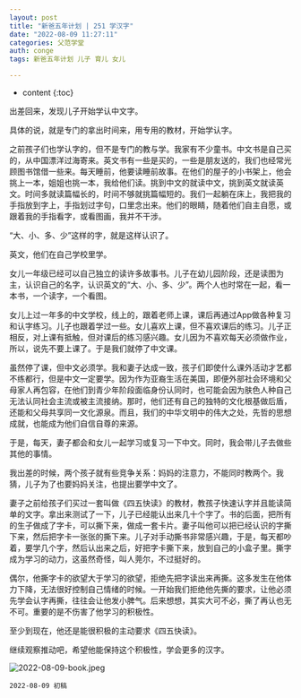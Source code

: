 ```yaml
---
layout: post
title: "新爸五年计划 | 251 学汉字"
date: "2022-08-09 11:27:11"
categories: 父范学堂
auth: conge
tags: 新爸五年计划 儿子 育儿 女儿

---
```

* content
{:toc}

出差回来，发现儿子开始学认中文字。

具体的说，就是专门的拿出时间来，用专用的教材，开始学认字。




之前孩子们也学认字的，但不是专门的教与学。我家有不少童书。中文书是自己买的，从中国漂洋过海寄来。英文书有一些是买的，一些是朋友送的，我们也经常光顾图书馆借一些来。每天睡前，他要读睡前故事。在他们的屋子的小书架上，他会挑上一本，姐姐也挑一本，我给他们读。挑到中文的就读中文，挑到英文就读英文。时间多就读篇幅长的，时间不够就挑篇幅短的。我们一起躺在床上，我把我的手指放到字上，手指划过字句，口里念出来。他们的眼睛，随着他们自主自愿，或跟着我的手指看字，或看图画，我并不干涉。

“大、小、多、少”这样的字，就是这样认识了。

英文，他们在自己学校里学。

女儿一年级已经可以自己独立的读许多故事书。儿子在幼儿园阶段，还是读图为主，认识自己的名字，认识英文的“大、小、多、少”。两个人也时常在一起，看一本书，一个读字，一个看图。

女儿上过一年多的中文学校，线上的，跟着老师上课，课后再通过App做各种复习和认字练习。儿子也跟着学过一些。女儿喜欢上课，但不喜欢课后的练习。儿子正相反，对上课有抵触，但对课后的练习感兴趣。女儿因为不喜欢每天必须做作业，所以，说先不要上课了。于是我们就停了中文课。

虽然停了课，但中文必须学。我和妻子达成一致，孩子们即使什么课外活动才艺都不练都行，但是中文一定要学。因为作为亚裔生活在美国，即便外部社会环境和父母家人再包容，在他们到青少年阶段面临身份认同时，也可能会因为肤色人种自己无法认同社会主流或被主流接纳。那时，他们还有自己的独特的文化根基做后盾，还能和父母共享同一文化源泉。而且，我们的中华文明中的伟大之处，先哲的思想成就，也能成为他们自信自尊的来源。

于是，每天，妻子都会和女儿一起学习或复习一下中文。同时，我会带儿子去做些其他的事情。

我出差的时候，两个孩子就有些竞争关系：妈妈的注意力，不能同时教两个。我猜，儿子为了也要妈妈关注，也提出要学中文了。

妻子之前给孩子们买过一套叫做《四五快读》的教材，教孩子快速认字并且能读简单的文字。拿出来测试了一下，儿子已经能认出来几十个字了。书的后面，把所有的生子做成了字卡，可以撕下来，做成一套卡片。妻子叫他可以把已经认识的字撕下来，然后把字卡一张张的撕下来。儿子对手动撕书非常感兴趣，于是，每天都吵着，要学几个字，然后认出来之后，好把字卡撕下来，放到自己的小盒子里。撕字成为学习的动力，这虽然奇怪，叫人莞尔，不过挺好的。

偶尔，他撕字卡的欲望大于学习的欲望，拒绝先把字读出来再撕。这多发生在他体力下降，无法很好控制自己情绪的时候。一开始我们拒绝他先撕的要求，让他必须先学会认字再撕，往往会让他发小脾气。后来想想，其实大可不必，撕了再认也无不可。重要的是不伤害了他学习的积极性。

至少到现在，他还是能很积极的主动要求《四五快读》。

继续观察推动吧，希望他能保持这个积极性，学会更多的汉字。

![2022-08-09-book.jpeg](https://s2.loli.net/2022/08/10/BEIrcKx4PsvHqea.jpg)

```
2022-08-09 初稿
```
